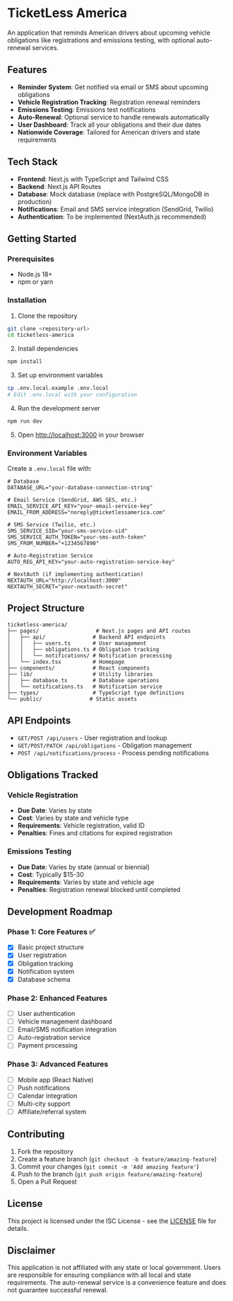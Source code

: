 # TicketLess America

An application that reminds American drivers about upcoming vehicle obligations like registrations and emissions testing, with optional auto-renewal services.

## Features

- **Reminder System**: Get notified via email or SMS about upcoming obligations
- **Vehicle Registration Tracking**: Registration renewal reminders
- **Emissions Testing**: Emissions test notifications
- **Auto-Renewal**: Optional service to handle renewals automatically
- **User Dashboard**: Track all your obligations and their due dates
- **Nationwide Coverage**: Tailored for American drivers and state requirements

## Tech Stack

- **Frontend**: Next.js with TypeScript and Tailwind CSS
- **Backend**: Next.js API Routes
- **Database**: Mock database (replace with PostgreSQL/MongoDB in production)
- **Notifications**: Email and SMS service integration (SendGrid, Twilio)
- **Authentication**: To be implemented (NextAuth.js recommended)

## Getting Started

### Prerequisites

- Node.js 18+ 
- npm or yarn

### Installation

1. Clone the repository
```bash
git clone <repository-url>
cd ticketless-america
```

2. Install dependencies
```bash
npm install
```

3. Set up environment variables
```bash
cp .env.local.example .env.local
# Edit .env.local with your configuration
```

4. Run the development server
```bash
npm run dev
```

5. Open [http://localhost:3000](http://localhost:3000) in your browser

### Environment Variables

Create a `.env.local` file with:

```
# Database
DATABASE_URL="your-database-connection-string"

# Email Service (SendGrid, AWS SES, etc.)
EMAIL_SERVICE_API_KEY="your-email-service-key"
EMAIL_FROM_ADDRESS="noreply@ticketlessamerica.com"

# SMS Service (Twilio, etc.)
SMS_SERVICE_SID="your-sms-service-sid"
SMS_SERVICE_AUTH_TOKEN="your-sms-auth-token"
SMS_FROM_NUMBER="+1234567890"

# Auto-Registration Service
AUTO_REG_API_KEY="your-auto-registration-service-key"

# NextAuth (if implementing authentication)
NEXTAUTH_URL="http://localhost:3000"
NEXTAUTH_SECRET="your-nextauth-secret"
```

## Project Structure

```
ticketless-america/
├── pages/                  # Next.js pages and API routes
│   ├── api/               # Backend API endpoints
│   │   ├── users.ts       # User management
│   │   ├── obligations.ts # Obligation tracking
│   │   └── notifications/ # Notification processing
│   └── index.tsx          # Homepage
├── components/            # React components
├── lib/                   # Utility libraries
│   ├── database.ts        # Database operations
│   └── notifications.ts   # Notification service
├── types/                 # TypeScript type definitions
└── public/               # Static assets
```

## API Endpoints

- `GET/POST /api/users` - User registration and lookup
- `GET/POST/PATCH /api/obligations` - Obligation management
- `POST /api/notifications/process` - Process pending notifications

## Obligations Tracked

### Vehicle Registration
- **Due Date**: Varies by state
- **Cost**: Varies by state and vehicle type
- **Requirements**: Vehicle registration, valid ID
- **Penalties**: Fines and citations for expired registration

### Emissions Testing
- **Due Date**: Varies by state (annual or biennial)
- **Cost**: Typically $15-30
- **Requirements**: Varies by state and vehicle age
- **Penalties**: Registration renewal blocked until completed

## Development Roadmap

### Phase 1: Core Features ✅
- [x] Basic project structure
- [x] User registration
- [x] Obligation tracking
- [x] Notification system
- [x] Database schema

### Phase 2: Enhanced Features
- [ ] User authentication
- [ ] Vehicle management dashboard
- [ ] Email/SMS notification integration
- [ ] Auto-registration service
- [ ] Payment processing

### Phase 3: Advanced Features
- [ ] Mobile app (React Native)
- [ ] Push notifications
- [ ] Calendar integration
- [ ] Multi-city support
- [ ] Affiliate/referral system

## Contributing

1. Fork the repository
2. Create a feature branch (`git checkout -b feature/amazing-feature`)
3. Commit your changes (`git commit -m 'Add amazing feature'`)
4. Push to the branch (`git push origin feature/amazing-feature`)
5. Open a Pull Request

## License

This project is licensed under the ISC License - see the [LICENSE](LICENSE) file for details.

## Disclaimer

This application is not affiliated with any state or local government. Users are responsible for ensuring compliance with all local and state requirements. The auto-renewal service is a convenience feature and does not guarantee successful renewal.